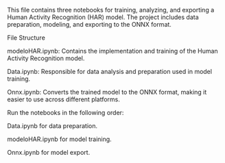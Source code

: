 This file contains three notebooks for training, analyzing, and exporting a Human Activity Recognition (HAR) model. The project includes data preparation, modeling, and exporting to the ONNX format. 

File Structure

modeloHAR.ipynb: Contains the implementation and training of the Human Activity Recognition model.

Data.ipynb: Responsible for data analysis and preparation used in model training.

Onnx.ipynb: Converts the trained model to the ONNX format, making it easier to use across different platforms.

Run the notebooks in the following order:

Data.ipynb for data preparation.

modeloHAR.ipynb for model training.

Onnx.ipynb for model export.
